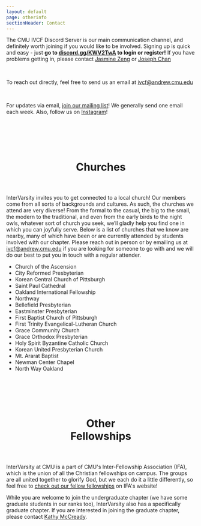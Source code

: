 ```yaml
---
layout: default
page: otherinfo
sectionHeader: Contact
---
```


<p>
  The CMU IVCF Discord Server is our main communication channel, and definitely worth joining if you would like to be involved. Signing up is quick and easy - just <b>go to <a href="https://discord.gg/KWV2TwA" target="_blank">discord.gg/KWV2TwA</a> to login or register!</b>
  If you have problems getting in, please contact <a href="mailto:jasminez@andrew.cmu.edu" target="_blank">Jasmine Zeng</a> or <a href="mailto: josephc2@andrew.cmu.edu" target="_blank">Joseph Chan</a>
</p>
<!-- <p>
  The CMU IVCF Slack workspace is our main communication channel, and definitely worth joining if you would like to be involved. Signing up is quick and easy:
</p>
<p>
  <ol>
    <li>Go to <a href="{{ 'https://cmuivcf.slack.com/signup' | absolute_url }}" target="_blank">cmuivcf.slack.com/signup</a></li>
    <li>Enter your Andrew ID</li>
    <li>Click "Create Account"</li>
  </ol>
<p>
-->
<br/>
<p>
  To reach out directly, feel free to send us an email at <a href="mailto:ivcf@andrew.cmu.edu">ivcf@andrew.cmu.edu</a>
</p>
<br/>
<p>
  For updates via email, <a target="_blank" href="https://lists.andrew.cmu.edu/mailman/listinfo/ivcf-misc">join our mailing list</a>! We generally send one email each week. Also, follow us on <a target="_blank" href="https://www.instagram.com/cmuiv_undergrad/">Instagram</a>!
   <!-- and on <a target="_blank" href="https://www.facebook.com/cmu.ivcf/">Facebook</a> -->
</p>
<br/><br/><br/><br/>
<header class="section-header">
  <h1>Churches</h1>
</header>
<p>
  InterVarsity invites you to get connected to a local church! Our members come from all sorts of backgrounds and cultures. As such, the churches we attend are very diverse! From the formal to the casual, the big to the small, the modern to the traditional, and even from the early birds to the night owls, whatever sort of church you seek, we&rsquo;ll gladly help you find one in which you can joyfully serve. Below is a list of churches that we know are nearby, many of which have been or are currently attended by students involved with our chapter. Please reach out in person or by emailing us at <a href="ivcf@andrew.cmu.edu">ivcf@andrew.cmu.edu</a> if you are looking for someone to go with and we will do our best to put you in touch with a regular attender.
</p>
<div class="churches">
  <ul>
    <li>Church of the Ascension</li>
    <li>City Reformed Presbyterian</li>
    <li>Korean Central Church of Pittsburgh</li>
    <li>Saint Paul Cathedral</li>
    <li>Oakland International Fellowship</li>
    <li>Northway</li>
    <li>Bellefield Presbyterian</li>
    <li>Eastminster Presbyterian</li>
    <li>First Baptist Church of Pittsburgh</li>
    <li>First Trinity Evangelical-Lutheran Church</li>
    <li>Grace Community Church</li>
    <li>Grace Orthodox Presbyterian</li>
    <li>Holy Spirit Byzantine Catholic Church</li>
    <li>Korean United Presbyterian Church</li>
    <li>Mt. Ararat Baptist</li>
    <li>Newman Center Chapel</li>
    <li>North Way Oakland</li>
  </ul>
<!--
  <div class="tricolumn">
    <h2>Churches we attend</h2>
    <p><a href="http://www.ascensionpittsburgh.org/">Church of the Ascension</a></p>
    <div class="contact"><a href="mailto:ascension@cmuintervarsity.org">ascension@cmuintervarsity.org</a></div>
    <p><a href="http://www.cityreformed.org/">City Reformed Presbyterian Church</a></p>
    <div class="contact"><a href="mailto:cityreformed@cmuintervarsity.org">cityreformed@cmuintervarsity.org</a></div>
    <p><a href="http://www.centralchurchpitt.com/">Korean Central Church of Pittsburgh</a></p>
    <div class="contact"><a href="mailto:koreancentral@cmuintervarsity.org">koreancentral@cmuintervarsity.org</a></div>
    <p><a href="http://www.catholic-church.org/st.paulcathedralpgh/">Saint Paul Cathedral</a></p>
    <div class="contact"><a href="mailto:saintpaul@cmuintervarsity.org">saintpaul@cmuintervarsity.org</a></div>
    <p><a href="http://oif.pccoakland.org/">Oakland International Fellowship</a></p>
    <div class="contact"><a href="mailto:oaklanditl@cmuintervarsity.org">oaklanditl@cmuintervarsity.org</a></div>
    <p><a href="http://www.bellefield.org/">Bellefield Presybterian Church</a></p>
    <div class="contact"><a href="mailto:bellefield@cmuintervarsity.org">bellefield@cmuintervarsity.org</a></div>
    <p><a href="http://www.northway.org/">Northway</a></p>
    <div class="contact"><a href="mailto:northway@cmuintervarsity.org">northway@cmuintervarsity.org</a></div>
  </div>
  <div class="tricolumn">
    <h2>Other area churches</h2>
    <p>Bellefield Presbyterian</p>
    <p>Eastminster Presbyterian</p>
    <p>First Baptist Church of Pittsburgh</p>
    <p>First Trinity Evangelical-Lutheran Church</p>
    <p>Grace Community Church</p>
    <p>Grace Orthodox Presbyterian</p>
    <p>Holy Spirit Byzantine Catholic Church</p>
    <p>Korean United Presbyterian Church</p>
    <p>Mt. Ararat Baptist</p>
    <p>Newman Center Chapel</p>
    <p>North Way Oakland</p>
  </div>
-->
</div>

<br/><br/><br/><br/>
<header class="section-header">
  <h1>Other <br class="responsive-br"/>Fellowships</h1>
</header>
<p class="affiliations">
  InterVarsity at CMU is a part of CMU's Inter-Fellowship Association (IFA), which is the union of all the Christian fellowships on campus. The groups are all united together to glorify God, but we each do it a little differently, so feel free to <a href="http://christatcmu.com/fellowships.html" target="_blank">check out our fellow fellowships</a> on IFA's website!
</p>

<p class="affiliations">
  While you are welcome to join the undergraduate chapter (we have some graduate students in our ranks too), InterVarsity also has a specifically graduate chapter. If you are interested in joining the graduate chapter, please contact <a href="mailto:kathy.mccready@intervarsity.org" target="_blank">Kathy McCready</a>.
</p>